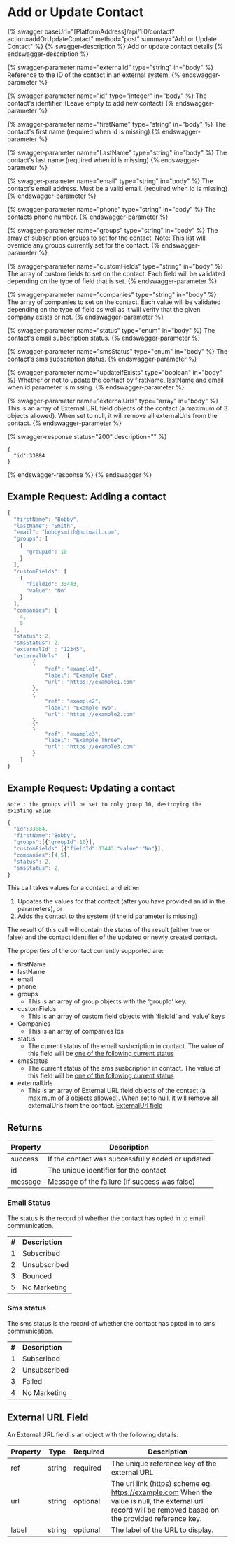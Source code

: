 # Add or Update Contact

{% swagger baseUrl="[PlatformAddress]/api/1.0/contact?action=addOrUpdateContact" method="post" summary="Add or Update Contact" %}
{% swagger-description %}
Add or update contact details
{% endswagger-description %}

{% swagger-parameter name="externalId" type="string" in="body" %}
Reference to the ID of the contact in an external system.
{% endswagger-parameter %}

{% swagger-parameter name="id" type="integer" in="body" %}
The contact's identifier. (Leave empty to add new contact)
{% endswagger-parameter %}

{% swagger-parameter name="firstName" type="string" in="body" %}
The contact's first name (required when id is missing)
{% endswagger-parameter %}

{% swagger-parameter name="LastName" type="string" in="body" %}
The contact's last name (required when id is missing)
{% endswagger-parameter %}

{% swagger-parameter name="email" type="string" in="body" %}
The contact's email address. Must be a valid email. (required when id is missing)
{% endswagger-parameter %}

{% swagger-parameter name="phone" type="string" in="body" %}
The contacts phone number.
{% endswagger-parameter %}

{% swagger-parameter name="groups" type="string" in="body" %}
The array of subscription groups to set for the contact. Note: This list will override any groups currently set for the contact.
{% endswagger-parameter %}

{% swagger-parameter name="customFields" type="string" in="body" %}
The array of custom fields to set on the contact. Each field will be validated depending on the type of field that is set.
{% endswagger-parameter %}

{% swagger-parameter name="companies" type="string" in="body" %}
The array of companies to set on the contact. Each value will be validated depending on the type of field as well as it will verify that the given company exists or not.
{% endswagger-parameter %}

{% swagger-parameter name="status" type="enum" in="body" %}
The contact's email subscription status.
{% endswagger-parameter %}

{% swagger-parameter name="smsStatus" type="enum" in="body" %}
The contact's sms subscription status.
{% endswagger-parameter %}

{% swagger-parameter name="updateIfExists" type="boolean" in="body" %}
Whether or not to update the contact by firstName, lastName and email when id parameter is missing.
{% endswagger-parameter %}

{% swagger-parameter name="externalUrls" type="array" in="body" %}
This is an array of External URL field objects of the contact (a maximum of 3 objects allowed). When set to null, it will remove all externalUrls from the contact.
{% endswagger-parameter %}

{% swagger-response status="200" description="" %}
```
{
  "id":33884
}
```
{% endswagger-response %}
{% endswagger %}

## Example Request: Adding a contact

```javascript
{
  "firstName": "Bobby",
  "lastName": "Smith",
  "email": "bobbysmith@hotmail.com",
  "groups": [
    {
      "groupId": 10
    }
  ],
  "customFields": [
    {
      "fieldId": 33443,
      "value": "No"
    }
  ],
  "companies": [
    4,
    5
  ],
  "status": 2,
  "smsStatus": 2,
  "externalId" : "12345",
  "externalUrls" : [
        {
            "ref": "example1",
            "label": "Example One",
            "url": "https://example1.com"
        },
        {
            "ref": "example2",
            "label": "Example Two",
            "url": "https://example2.com"
        },
        {
            "ref": "example3",
            "label": "Example Three",
            "url": "https://example3.com"
        }
    ]
}
```

## Example Request: Updating a contact

`Note : the groups will be set to only group 10, destroying the existing value`

```javascript
{
  "id":33884,
  "firstName":"Bobby",
  "groups":[{"groupId":10}],
  "customFields":[{"fieldId":33443,"value":"No"}],
  "companies":[4,5],
  "status": 2,
  "smsStatus": 2,
}
```

This call takes values for a contact, and either

1. Updates the values for that contact (after you have provided an id in the parameters), or
2. Adds the contact to the system (if the id parameter is missing)

The result of this call will contain the status of the result (either true or false) and the contact identifier of the updated or newly created contact.

The properties of the contact currently supported are:

* firstName
* lastName
* email
* phone
* groups
  * This is an array of group objects with the ‘groupId’ key.
* customFields
  * This is an array of custom field objects with ‘fieldId’ and ‘value’ keys
* Companies
  * This is an array of companies Ids
* status
  * The current status of the email susbcription in contact. The value of this field will be [one of the following current status](add-or-update-contact.md#email-status)
* smsStatus
  * The current status of the sms susbcription in contact. The value of this field will be [one of the following current status](add-or-update-contact.md#sms-status)
* externalUrls
  * This is an array of External URL field objects of the contact (a maximum of 3 objects allowed). When set to null, it will remove all externalUrls from the contact. [ExternalUrl field](add-or-update-contact.md#external-url-field)

## Returns

| Property | Description                                      |
| -------- | ------------------------------------------------ |
| success  | If the contact was successfully added or updated |
| id       | The unique identifier for the contact            |
| message  | Message of the failure (if success was false)    |

### Email Status

The status is the record of whether the contact has opted in to email communication.

|       |                 |
| ----- | --------------- |
| **#** | **Description** |
| 1     | Subscribed      |
| 2     | Unsubscribed    |
| 3     | Bounced         |
| 5     | No Marketing    |

### Sms status

The sms status is the record of whether the contact has opted in to sms communication.

|       |                 |
| ----- | --------------- |
| **#** | **Description** |
| 1     | Subscribed      |
| 2     | Unsubscribed    |
| 3     | Failed          |
| 4     | No Marketing    |

## External URL Field

An External URL field is an object with the following details.

| Property | Type   | Required | Description                                                                                                                                              |
| -------- | ------ | -------- | -------------------------------------------------------------------------------------------------------------------------------------------------------- |
| ref      | string | required | The unique reference key of the external URL                                                                                                             |
| url      | string | optional | The url link (https) scheme eg. https://example.com When the value is null, the external url record will be removed based on the provided reference key. |
| label    | string | optional | The label of the URL to display.                                                                                                                         |
